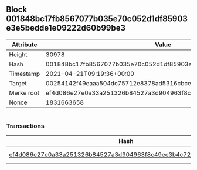 ## Block 001848bc17fb8567077b035e70c052d1df85903e3e5bedde1e09222d60b99be3

Attribute | Value
--- | ---
Height | 30978
Hash | 001848bc17fb8567077b035e70c052d1df85903e3e5bedde1e09222d60b99be3
Timestamp | 2021-04-21T09:19:36+00:00
Target | 00254142f49eaaa504dc75712e8378ad5316cbcead634704b3734b6271167cc4
Merke root | ef4d086e27e0a33a251326b84527a3d904963f8c49ee3b4c722230094b58b8be
Nonce | 1831663658

```

```

### Transactions

Hash | Amount
--- | ---
[ef4d086e27e0a33a251326b84527a3d904963f8c49ee3b4c722230094b58b8be](ef4d086e27e0a33a251326b84527a3d904963f8c49ee3b4c722230094b58b8be.md) | 10.00000000 SKEPTI 
